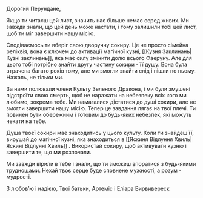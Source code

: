 Дорогий Перундане,

Якщо ти читаєш цей лист, значить нас більше немає серед живих. Ми завжди знали, що цей день може настати, і тому залишили тобі цей лист, щоб ти міг завершити нашу місію.

Сподіваємось ти вберіг свою дворучну сокиру. Це не просто сімейна реліквія, вона є ключем до активації магічної кузні, [[Кузня Заклинань|Кузні заклинань]], яка має силу змінити долю всього Фаеруну. Але для цього тобі потрібно знайти другу частину сокири - її душу. Вона була втрачена багато років тому, але ми змогли знайти слід і пішли по ньому. Нажаль, не тільки ми.

За нами полювали члени Культу Зеленого Дракона, і ми були змушені підстроїти свою смерть, щоб не наражати на небезпеку всіх кого ми любимо, зокрема тебе. Ми намагалися дістатися до душі сокири, але не змогли завершити нашу місію. Тепер це завдання лягає на твої плечі. Ти повинен бути обережним і готовим до будь-яких небезпек, які можуть чекати на тебе.

Душа твоєї сокири має знаходитись у цього культу. Коли ти знайдеш її, вирушай до магічної кузні, яка знаходиться в [[Яскиня Відлуння Хвиль|Яскині Відлунні Хвиль]] . Використай сокиру, щоб активувати кузню і завершити те, що ми розпочали.

Ми завжди вірили в тебе і знали, що ти зможеш впоратися з будь-якими труднощами. Нехай твоє серце буде сповнене мужності, а розум - мудрості.

З любов’ю і надією, Твої батьки, Артеміс і Еліара Вирвивереск